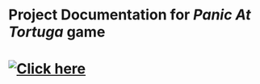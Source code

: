 # Project Documentation for _Panic At Tortuga_ game

# [![Click here](https://img.shields.io/badge/-Cahier%20des%20charges-green?style=for-the-badge&logo=latex&logoColor=blue)](specifications/doc.pdf)
